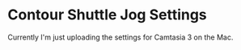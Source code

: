 Contour Shuttle Jog Settings
===
Currently I'm just uploading the settings for Camtasia 3 on the Mac.
